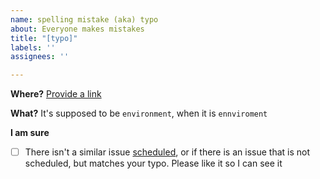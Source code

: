 ```yaml
---
name: spelling mistake (aka) typo
about: Everyone makes mistakes
title: "[typo]"
labels: ''
assignees: ''

---
```


**Where?**
[Provide a link](https://www.youtube.com/watch?v=dQw4w9WgXcQ)

**What?**
It's supposed to be `environment`, when it is `ennviroment`

**I am sure**
- [ ] There isn't a similar issue [scheduled](https://github.com/RewardedIvan/3DPS/blob/main/schedule.md), or if there is an issue that is not scheduled, but matches your typo. Please like it so I can see it
